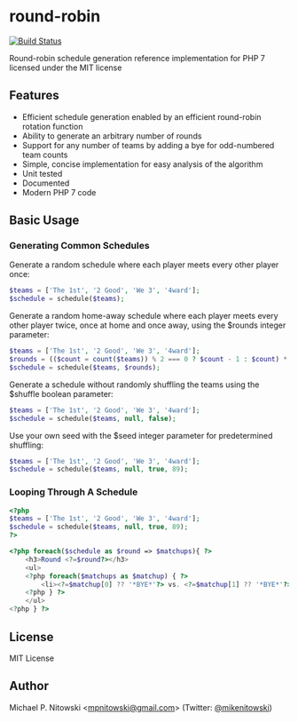 # round-robin
[![Build Status](https://travis-ci.org/mnito/round-robin.svg?branch=master)](https://travis-ci.org/mnito/round-robin)

Round-robin schedule generation reference implementation for PHP 7 licensed under the MIT license

## Features

- Efficient schedule generation enabled by an efficient round-robin rotation function
- Ability to generate an arbitrary number of rounds
- Support for any number of teams by adding a bye for odd-numbered team counts
- Simple, concise implementation for easy analysis of the algorithm
- Unit tested
- Documented
- Modern PHP 7 code

## Basic Usage


### Generating Common Schedules

Generate a random schedule where each player meets every other player once:
```php
$teams = ['The 1st', '2 Good', 'We 3', '4ward'];
$schedule = schedule($teams);
```

Generate a random home-away schedule where each player meets every other player twice, once at home and once away, using the $rounds integer parameter:
```php
$teams = ['The 1st', '2 Good', 'We 3', '4ward'];
$rounds = (($count = count($teams)) % 2 === 0 ? $count - 1 : $count) * 2;
$schedule = schedule($teams, $rounds);
```

Generate a schedule without randomly shuffling the teams using the $shuffle boolean parameter:
```php
$teams = ['The 1st', '2 Good', 'We 3', '4ward'];
$schedule = schedule($teams, null, false);
```

Use your own seed with the $seed integer parameter for predetermined shuffling:
```php
$teams = ['The 1st', '2 Good', 'We 3', '4ward'];
$schedule = schedule($teams, null, true, 89);
```

### Looping Through A Schedule
```php
<?php
$teams = ['The 1st', '2 Good', 'We 3', '4ward'];
$schedule = schedule($teams, null, true, 89);
?>

<?php foreach($schedule as $round => $matchups){ ?>
    <h3>Round <?=$round?></h3>
    <ul>
    <?php foreach($matchups as $matchup) { ?>
        <li><?=$matchup[0] ?? '*BYE*'?> vs. <?=$matchup[1] ?? '*BYE*'?></li>
    <?php } ?>
    </ul>
<?php } ?>
```

###

## License

MIT License

## Author

Michael P. Nitowski <[mpnitowski@gmail.com](mailto:mpnitowski@gmail.com)>
    (Twitter: [@mikenitowski](https://twitter.com/mikenitowski))
